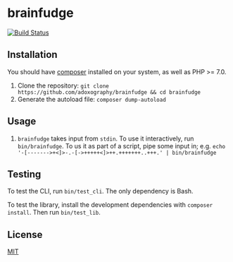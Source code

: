 # brainfudge
[![Build Status](https://travis-ci.com/adoxography/brainfudge.svg?branch=master)](https://travis-ci.com/adoxography/brainfudge)

## Installation
You should have [composer](https://getcomposer.org/) installed on your system, as well as PHP >= 7.0.

1. Clone the repository: `git clone https://github.com/adoxography/brainfudge && cd brainfudge`
1. Generate the autoload file: `composer dump-autoload`

## Usage

1. `brainfudge` takes input from `stdin`. To use it interactively, run `bin/brainfudge`. To us it as part of a script, pipe some input in; e.g. `echo '-[------->+<]>-.-[->+++++<]>++.+++++++..+++.' | bin/brainfudge`

## Testing
To test the CLI, run `bin/test_cli`. The only dependency is Bash.

To test the library, install the development dependencies with `composer install`. Then run `bin/test_lib`.

## License
[MIT](LICENSE)
